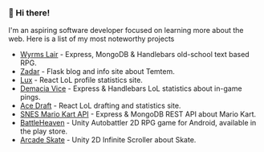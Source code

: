<h3 align="left">👋 Hi there!</h3>

<p>I'm an aspiring software developer focused on learning more about the web. Here is a list of my most noteworthy projects</p>
<ul>
  <li><a href="https://github.com/JoelEncinas/Wyrms-lair">Wyrms Lair</a> - Express, MongoDB & Handlebars old-school text based RPG.</li>
  <li><a href="https://github.com/JoelEncinas/Zadar">Zadar</a> - Flask blog and info site about Temtem.</li>
  <li><a href="https://github.com/JoelEncinas/Lux">Lux</a> - React LoL profile statistics site.</li>
  <li><a href="https://github.com/JoelEncinas/Demacia-vice">Demacia Vice</a> - Express & Handlebars LoL statistics about in-game pings.</li>
  <li><a href="https://github.com/JoelEncinas/Ace-Draft">Ace Draft</a> - React LoL drafting and statistics site.</li>
  <li><a href="https://github.com/JoelEncinas/SNES-MarioKart-API">SNES Mario Kart API</a> - Express & MongoDB REST API about Mario Kart.</li>
  <li><a href="https://github.com/JoelEncinas/BattleHeaven-Fighting-RPG">BattleHeaven</a> - Unity Autobattler 2D RPG game for Android, available in the play store.</li>
  <li><a href="https://github.com/JoelEncinas/Arcade-Skate">Arcade Skate</a> - Unity 2D Infinite Scroller about Skate.</li>
</ul>
